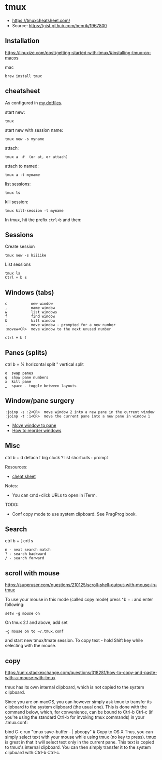 # tmux
- https://tmuxcheatsheet.com/
- Source: https://gist.github.com/henrik/1967800

## Installation

https://linuxize.com/post/getting-started-with-tmux/#installing-tmux-on-macos

mac

```
brew install tmux
```

## cheatsheet

As configured in [my dotfiles](https://github.com/henrik/dotfiles/blob/master/tmux.conf).

start new:

    tmux

start new with session name:

    tmux new -s myname

attach:

    tmux a  #  (or at, or attach)

attach to named:

    tmux a -t myname

list sessions:

    tmux ls

kill session:

    tmux kill-session -t myname

In tmux, hit the prefix `ctrl+b` and then:

## Sessions

Create session

```
tmux new -s hiiiike
```

List sessions

```
tmux ls
Ctrl + b s
```

## Windows (tabs)

    c           new window
    ,           name window
    w           list windows
    f           find window
    &           kill window
    .           move window - prompted for a new number
    :movew<CR>  move window to the next unused number

```
ctrl + b f
```

## Panes (splits)

ctrl b +
% horizontal split
" vertical split

    o  swap panes
    q  show pane numbers
    x  kill pane
    ⍽  space - toggle between layouts

## Window/pane surgery

    :joinp -s :2<CR>  move window 2 into a new pane in the current window
    :joinp -t :1<CR>  move the current pane into a new pane in window 1

- [Move window to pane](http://unix.stackexchange.com/questions/14300/tmux-move-window-to-pane)
- [How to reorder windows](http://superuser.com/questions/343572/tmux-how-do-i-reorder-my-windows)

## Misc

ctrl b +
d detach
t big clock
? list shortcuts
: prompt

Resources:

- [cheat sheet](http://cheat.errtheblog.com/s/tmux/)

Notes:

- You can cmd+click URLs to open in iTerm.

TODO:

- Conf copy mode to use system clipboard. See PragProg book.

## Search

ctrl b + [
crtl s

```
n - next search match
? - search backward
/ - search forward
```

## scroll with mouse

https://superuser.com/questions/210125/scroll-shell-output-with-mouse-in-tmux

To use your mouse in this mode (called copy mode) press ^b + : and enter following:

```
setw -g mouse on
```

On tmux 2.1 and above, add set 

```
-g mouse on to ~/.tmux.conf
```

and start new tmux/tmate session. To copy text - hold Shift key while selecting with the mouse.

## copy

https://unix.stackexchange.com/questions/318281/how-to-copy-and-paste-with-a-mouse-with-tmux

tmux has its own internal clipboard, which is not copied to the system clipboard.

Since you are on macOS, you can however simply ask tmux to transfer its clipboard to the system clipboard (the usual one). This is done with the command below, which, for convenience, can be bound to Ctrl-b Ctrl-c (if you're using the standard Ctrl-b for invoking tmux commands) in your .tmux.conf:

bind C-c run "tmux save-buffer - | pbcopy"  # Copy to OS X
Thus, you can simply select text with your mouse while using tmux (no key to press). tmux is great in that it will select text only in the current pane. This text is copied to tmux's internal clipboard. You can then simply transfer it to the system clipboard with Ctrl-b Ctrl-c.

